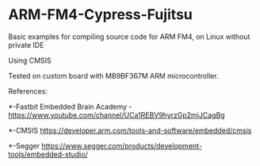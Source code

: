# ARM-FM4-Cypress-Fujitsu

Basic examples for compiling source code for ARM FM4, on Linux without private IDE

Using CMSIS

Tested on custom board with MB9BF367M ARM microcontroller.

References:

*-Fastbit Embedded Brain Academy - https://www.youtube.com/channel/UCa1REBV9hyrzGp2mjJCagBg

*-CMSIS https://developer.arm.com/tools-and-software/embedded/cmsis

*-Segger https://www.segger.com/products/development-tools/embedded-studio/
